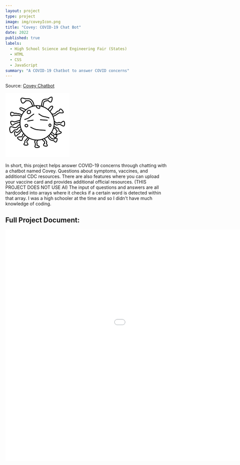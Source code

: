 ```yaml
---
layout: project
type: project
image: img/coveyIcon.png
title: "Covey: COVID-19 Chat Bot"
date: 2022
published: true
labels:
  - High School Science and Engineering Fair (States)
  - HTML
  - CSS
  - JavaScript
summary: "A COVID-19 Chatbot to answer COVID concerns"
---
```

Source: <a href="https://ralphramosgit.github.io/Covey/"><i class="large github icon "></i>Covey Chatbot</a>

<img class="img-fluid" src="../img/coveyIcon.png" width = "200" height = "200" >

In short, this project helps answer COVID-19 concerns through chatting with a chatbot named Covey. Questions about symptoms, vaccines, and additional CDC resources. There are also features where you can upload your vaccine card and provides additional official resources.
(THIS PROJECT DOES NOT USE AI)
The input of questions and answers are all hardcoded into arrays where it checks if a certain word is detected within that array. I was a high schooler at the time and so I didn't have much knowledge of coding.
## Full Project Document:
<iframe src="Covey.pdf" width="1280" height="720" style="border: none;"></iframe>
